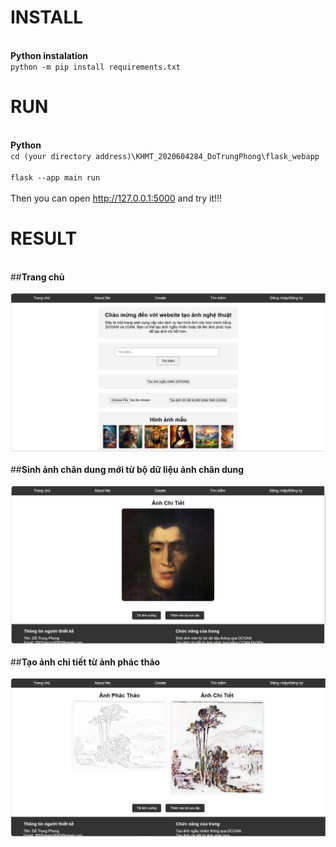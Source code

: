 # INSTALL
<br>**Python instalation**
<br>`python -m pip install requirements.txt`</br>
# RUN
<br>**Python**
<br> `cd (your directory address)\KHMT_2020604284_DoTrungPhong\flask_webapp`</br>
<br> `flask --app main run`</br>
<br>Then you can open http://127.0.0.1:5000 and try it!!!</br>
# RESULT
<br>##**Trang chủ**</br>
<br>![GUI](ImagesGUI/index_page.png)</br>
<br>##**Sinh ảnh chân dung mới từ bộ dữ liệu ảnh chân dung**</br>
<br>![GUI2](ImagesGUI/image_page.png)</br>
<br>##**Tạo ảnh chi tiết từ ảnh phác thảo**</br>
<br>![result](ImagesGUI/sketch_to_image_page.png)</br>

